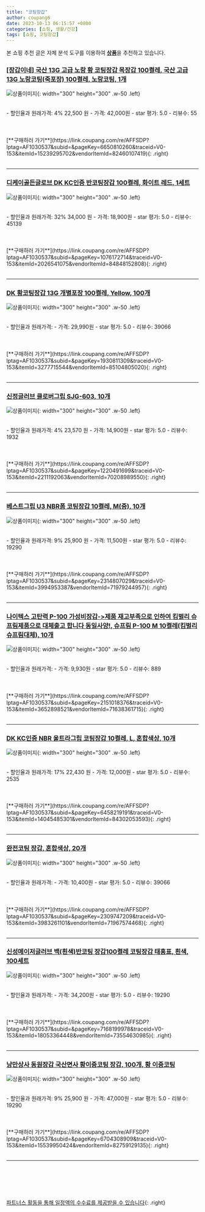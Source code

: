 ```yaml
---
title: "코팅장갑"
author: coupang6
date: 2023-10-13 06:15:57 +0800
categories: [쇼핑, 생활/건강]
tags: [쇼핑, 코팅장갑]
---
```


본 쇼핑 추천 글은 자체 분석 도구를 이용하여 [**상품**](https://link.coupang.com/a/bao1ui)을 추천하고 있습니다.

### [[장갑이네] 국산 13G 고급 노랑 황 코팅장갑 목장갑 100켤레, 국산 고급 13G 노랑코팅(죽포장) 100켤레, 노랑코팅, 1개](https://link.coupang.com/re/AFFSDP?lptag=AF1030537&subid=&pageKey=6650810260&traceid=V0-153&itemId=15239295702&vendorItemId=82460107419)

![상품이미지](https://thumbnail8.coupangcdn.com/thumbnails/remote/230x230ex/image/vendor_inventory/d39b/58097e27b554585308498538fc64b775328e7b56094044bf8c657c0c4276.jpg){: width="300" height="300" .w-50 .left}


<br>
- 할인율과 원래가격: 4%  22,500   원
- 가격: 42,000원
- star 평가: 5.0
- 리뷰수: 55
<br>
<br>
<br>
<br>
[**구매하러 가기**](https://link.coupang.com/re/AFFSDP?lptag=AF1030537&subid=&pageKey=6650810260&traceid=V0-153&itemId=15239295702&vendorItemId=82460107419){: .right}
<br>
<br>

---

### [디케이골든글로브 DK KC인증 반코팅장갑 100켤레, 화이트 레드, 1세트](https://link.coupang.com/re/AFFSDP?lptag=AF1030537&subid=&pageKey=1076172714&traceid=V0-153&itemId=2026541075&vendorItemId=84848152808)

![상품이미지](https://thumbnail10.coupangcdn.com/thumbnails/remote/230x230ex/image/operator/2026541075/47077bb1-a0b6-fc4c-e06b-0fcb35fe71af.jpg){: width="300" height="300" .w-50 .left}


<br>
- 할인율과 원래가격: 32%  34,000   원
- 가격: 18,900원
- star 평가: 5.0
- 리뷰수: 45139
<br>
<br>
<br>
<br>
[**구매하러 가기**](https://link.coupang.com/re/AFFSDP?lptag=AF1030537&subid=&pageKey=1076172714&traceid=V0-153&itemId=2026541075&vendorItemId=84848152808){: .right}
<br>
<br>

---

### [DK 황코팅장갑 13G 개별포장 100켤레, Yellow, 100개](https://link.coupang.com/re/AFFSDP?lptag=AF1030537&subid=&pageKey=1930811309&traceid=V0-153&itemId=3277715544&vendorItemId=85104805020)

![상품이미지](https://thumbnail8.coupangcdn.com/thumbnails/remote/230x230ex/image/vendor_inventory/1ae4/8ec83e9b44d240ae86ccb7a10b6a397eff40de584b43e98fa4291b3cdaaf.jpg){: width="300" height="300" .w-50 .left}


<br>
- 할인율과 원래가격: 
- 가격: 29,990원
- star 평가: 5.0
- 리뷰수: 39066
<br>
<br>
<br>
<br>
[**구매하러 가기**](https://link.coupang.com/re/AFFSDP?lptag=AF1030537&subid=&pageKey=1930811309&traceid=V0-153&itemId=3277715544&vendorItemId=85104805020){: .right}
<br>
<br>

---

### [신정글러브 클로버그립 SJG-603, 10개](https://link.coupang.com/re/AFFSDP?lptag=AF1030537&subid=&pageKey=1220491699&traceid=V0-153&itemId=2211192063&vendorItemId=70208989550)

![상품이미지](https://thumbnail6.coupangcdn.com/thumbnails/remote/230x230ex/image/retail/images/4975999419893479-5813edb3-9796-464c-baa8-c328e8f83cfa.jpg){: width="300" height="300" .w-50 .left}


<br>
- 할인율과 원래가격: 4%  23,570   원
- 가격: 14,900원
- star 평가: 5.0
- 리뷰수: 1932
<br>
<br>
<br>
<br>
[**구매하러 가기**](https://link.coupang.com/re/AFFSDP?lptag=AF1030537&subid=&pageKey=1220491699&traceid=V0-153&itemId=2211192063&vendorItemId=70208989550){: .right}
<br>
<br>

---

### [베스트그립 U3 NBR폼 코팅장갑 10켤레, M(중), 10개](https://link.coupang.com/re/AFFSDP?lptag=AF1030537&subid=&pageKey=2314807029&traceid=V0-153&itemId=3994953387&vendorItemId=71979244957)

![상품이미지](https://thumbnail7.coupangcdn.com/thumbnails/remote/230x230ex/image/vendor_inventory/0f89/65c270af22caa4d7233894f0a45b7076839e1f1e7d9b471b5afd25814ab2.jpg){: width="300" height="300" .w-50 .left}


<br>
- 할인율과 원래가격: 9%  25,900   원
- 가격: 11,500원
- star 평가: 5.0
- 리뷰수: 19290
<br>
<br>
<br>
<br>
[**구매하러 가기**](https://link.coupang.com/re/AFFSDP?lptag=AF1030537&subid=&pageKey=2314807029&traceid=V0-153&itemId=3994953387&vendorItemId=71979244957){: .right}
<br>
<br>

---

### [나이텍스 고탄력 P-100 가성비장갑-\>제품 재고부족으로 인하여 킴벌리 슈프림제품으로 대체출고 합니다 동일사양!, 슈프림 P-100 M 10켤레(킴벌리슈프림대체), 10개](https://link.coupang.com/re/AFFSDP?lptag=AF1030537&subid=&pageKey=2151018376&traceid=V0-153&itemId=3652898521&vendorItemId=71638361715)

![상품이미지](https://thumbnail9.coupangcdn.com/thumbnails/remote/230x230ex/image/vendor_inventory/193c/4e93d63ea336948873dfead47b8dc12ff3b4a7ab21ebe2ef98b205e7e2b4.jpg){: width="300" height="300" .w-50 .left}


<br>
- 할인율과 원래가격: 
- 가격: 9,930원
- star 평가: 5.0
- 리뷰수: 889
<br>
<br>
<br>
<br>
[**구매하러 가기**](https://link.coupang.com/re/AFFSDP?lptag=AF1030537&subid=&pageKey=2151018376&traceid=V0-153&itemId=3652898521&vendorItemId=71638361715){: .right}
<br>
<br>

---

### [DK KC인증 NBR 울트라그립 코팅장갑 10켤레, L, 혼합색상, 10개](https://link.coupang.com/re/AFFSDP?lptag=AF1030537&subid=&pageKey=6458219191&traceid=V0-153&itemId=14045485301&vendorItemId=84302053593)

![상품이미지](https://thumbnail9.coupangcdn.com/thumbnails/remote/230x230ex/image/vendor_inventory/9611/4b3f79529bd8a4789478badf57ddd8eef9da43811f81f9249c7f903bcf84.jpg){: width="300" height="300" .w-50 .left}


<br>
- 할인율과 원래가격: 17%  22,430   원
- 가격: 12,000원
- star 평가: 5.0
- 리뷰수: 2535
<br>
<br>
<br>
<br>
[**구매하러 가기**](https://link.coupang.com/re/AFFSDP?lptag=AF1030537&subid=&pageKey=6458219191&traceid=V0-153&itemId=14045485301&vendorItemId=84302053593){: .right}
<br>
<br>

---

### [완전코팅 장갑, 혼합색상, 20개](https://link.coupang.com/re/AFFSDP?lptag=AF1030537&subid=&pageKey=2309747209&traceid=V0-153&itemId=3983261101&vendorItemId=71967574468)

![상품이미지](https://thumbnail6.coupangcdn.com/thumbnails/remote/230x230ex/image/retail/images/2020/10/28/11/8/dfdf17fa-fbe1-4ba0-961b-8834a4ff37f3.jpg){: width="300" height="300" .w-50 .left}


<br>
- 할인율과 원래가격: 
- 가격: 10,400원
- star 평가: 5.0
- 리뷰수: 39066
<br>
<br>
<br>
<br>
[**구매하러 가기**](https://link.coupang.com/re/AFFSDP?lptag=AF1030537&subid=&pageKey=2309747209&traceid=V0-153&itemId=3983261101&vendorItemId=71967574468){: .right}
<br>
<br>

---

### [신성메이저글러브 백(흰색)반코팅 장갑100켤레 코팅장갑 태흥표, 흰색, 100세트](https://link.coupang.com/re/AFFSDP?lptag=AF1030537&subid=&pageKey=7168199978&traceid=V0-153&itemId=18053364448&vendorItemId=73554630985)

![상품이미지](https://thumbnail7.coupangcdn.com/thumbnails/remote/230x230ex/image/vendor_inventory/a25a/058aeb29ee4295bf89e79b3472fb9f5477e7ddbdcf3020231fe0f4fb12c7.jpg){: width="300" height="300" .w-50 .left}


<br>
- 할인율과 원래가격: 
- 가격: 34,200원
- star 평가: 5.0
- 리뷰수: 19290
<br>
<br>
<br>
<br>
[**구매하러 가기**](https://link.coupang.com/re/AFFSDP?lptag=AF1030537&subid=&pageKey=7168199978&traceid=V0-153&itemId=18053364448&vendorItemId=73554630985){: .right}
<br>
<br>

---

### [낭만상사 동원장갑 국산면사 황이중코팅 장갑, 100개, 황 이중코팅](https://link.coupang.com/re/AFFSDP?lptag=AF1030537&subid=&pageKey=6704308909&traceid=V0-153&itemId=15539950424&vendorItemId=82759129135)

![상품이미지](https://thumbnail9.coupangcdn.com/thumbnails/remote/230x230ex/image/vendor_inventory/dfa4/cb43c963d845c511d4870fe6254ffab9227b2999366dd7f61b4fcd220290.JPG){: width="300" height="300" .w-50 .left}


<br>
- 할인율과 원래가격: 9%  25,900   원
- 가격: 47,000원
- star 평가: 5.0
- 리뷰수: 19290
<br>
<br>
<br>
<br>
[**구매하러 가기**](https://link.coupang.com/re/AFFSDP?lptag=AF1030537&subid=&pageKey=6704308909&traceid=V0-153&itemId=15539950424&vendorItemId=82759129135){: .right}
<br>
<br>

---
<br><br><br><br><br> [파트너스 활동을 통해 일정액의 수수료를 제공받을 수 있습니다](https://link.coupang.com/a/bao1ui){: .right}